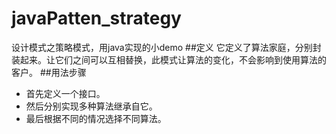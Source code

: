 # javaPatten_strategy
设计模式之策略模式，用java实现的小demo
##定义
它定义了算法家庭，分别封装起来。让它们之间可以互相替换，此模式让算法的变化，不会影响到使用算法的客户。
##用法步骤
* 首先定义一个接口。
* 然后分别实现多种算法继承自它。
* 最后根据不同的情况选择不同算法。
